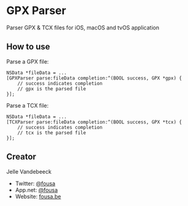 # GPX Parser

Parser GPX & TCX files for iOS, macOS and tvOS application

## How to use

Parse a GPX file:

	NSData *fileData = ...
	[GPXParser parse:fileData completion:^(BOOL success, GPX *gpx) {
		// success indicates completion
		// gpx is the parsed file
	}];

Parse a TCX file:

	NSData *fileData = ...
	[TCXParser parse:fileData completion:^(BOOL success, GPX *tcx) {
		// success indicates completion
		// tcx is the parsed file
	}];

## Creator

Jelle Vandebeeck

- Twitter: [@fousa](http://twitter.com/fousa)
- App.net: [@fousa](http://alpha.app.net/fousa)
- Website: [fousa.be](http://fousa.be)
